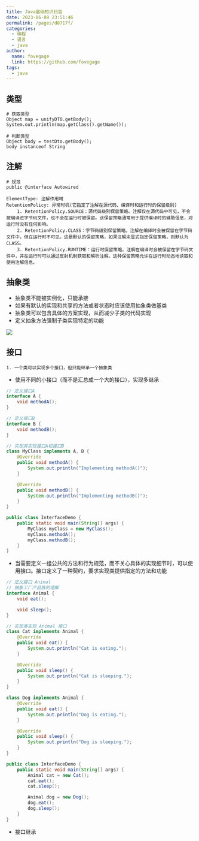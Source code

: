 ```yaml
---
title: Java基础知识扫盲
date: 2023-06-08 23:51:46
permalink: /pages/d8717f/
categories:
  - 编程
  - 语言
  - java
author:
  name: fovegage
  link: https://github.com/fovegage
tags:
  - java 
---
```


## 类型

```
# 获取类型
Object map = unifyDTO.getBody();  
System.out.println(map.getClass().getName());

# 判断类型
Object body = testDto.getBody();
body instanceof String
```

## 注解

```
# 规范
public @interface Autowired

ElementType: 注解作用域
RetentionPolicy: 异常时机(它指定了注解在源代码、编译时和运行时的保留级别)
	1. RetentionPolicy.SOURCE：源代码级别保留策略。注解仅在源代码中可见，不会被编译进字节码文件，也不会在运行时被保留。该保留策略通常用于提供编译时的辅助信息，对运行时没有任何影响。
	2. RetentionPolicy.CLASS：字节码级别保留策略。注解在编译时会被保留在字节码文件中，但在运行时不可见。这是默认的保留策略，如果注解未显式指定保留策略，则默认为 CLASS。
	3. RetentionPolicy.RUNTIME：运行时保留策略。注解在编译时会被保留在字节码文件中，并在运行时可以通过反射机制获取和解析注解。这种保留策略允许在运行时动态地读取和使用注解信息。
```

## 抽象类

- 抽象类不能被实例化，只能承接
- 如果有默认的实现和共享的方法或者状态时应该使用抽象类做基类
- 抽象类可以包含具体的方案实现，从而减少子类的代码实现
- 定义抽象方法强制子类实现特定的功能

![](https://obsidian-foveagge.oss-cn-beijing.aliyuncs.com/blog/dluTZC.png)

## 接口

```
1. 一个类可以实现多个接口，但只能继承一个抽象类
```

- 使用不同的小接口（而不是汇总成一个大的接口），实现多继承

```java
// 定义接口A
interface A {
    void methodA();
}

// 定义接口B
interface B {
    void methodB();
}

// 实现类实现接口A和接口B
class MyClass implements A, B {
    @Override
    public void methodA() {
        System.out.println("Implementing methodA()");
    }

    @Override
    public void methodB() {
        System.out.println("Implementing methodB()");
    }
}

public class InterfaceDemo {
    public static void main(String[] args) {
        MyClass myClass = new MyClass();
        myClass.methodA();
        myClass.methodB();
    }
}
```

- 当需要定义一组公共的方法和行为规范，而不关心具体的实现细节时，可以使用接口。接口定义了一种契约，要求实现类提供指定的方法和功能

```java
// 定义接口 Animal
// 抽象工厂产品族的理解
interface Animal {
    void eat();

    void sleep();
}

// 实现类实现 Animal 接口
class Cat implements Animal {
    @Override
    public void eat() {
        System.out.println("Cat is eating.");
    }

    @Override
    public void sleep() {
        System.out.println("Cat is sleeping.");
    }
}

class Dog implements Animal {
    @Override
    public void eat() {
        System.out.println("Dog is eating.");
    }

    @Override
    public void sleep() {
        System.out.println("Dog is sleeping.");
    }
}

public class InterfaceDemo {
    public static void main(String[] args) {
        Animal cat = new Cat();
        cat.eat();
        cat.sleep();

        Animal dog = new Dog();
        dog.eat();
        dog.sleep();
    }
}
```

- 接口继承